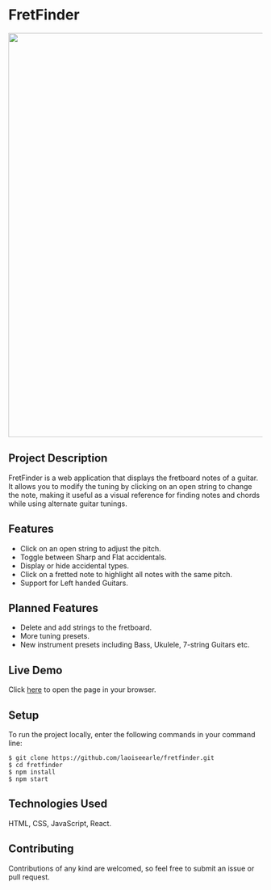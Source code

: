 # FretFinder

<img src="https://user-images.githubusercontent.com/19372021/108099083-11b0ff00-707c-11eb-807c-3312237ef73f.png" height="800" /> 

## Project Description

FretFinder is a web application that displays the fretboard notes of a guitar. It allows you to modify the tuning by clicking on an open string to change the note, making it useful as a visual reference for finding notes and chords while using alternate guitar tunings.

## Features

- Click on an open string to adjust the pitch.
- Toggle between Sharp and Flat accidentals.
- Display or hide accidental types.
- Click on a fretted note to highlight all notes with the same pitch.
- Support for Left handed Guitars.

## Planned Features

- Delete and add strings to the fretboard.
- More tuning presets.
- New instrument presets including Bass, Ukulele, 7-string Guitars etc.

## Live Demo

Click [here](https://laoiseearle.github.io/fretfinder/index.html) to open the page in your browser. 

## Setup

To run the project locally, enter the following commands in your command line:
```
$ git clone https://github.com/laoiseearle/fretfinder.git
$ cd fretfinder
$ npm install
$ npm start
```

## Technologies Used

HTML, CSS, JavaScript, React.

## Contributing

Contributions of any kind are welcomed, so feel free to submit an issue or pull request.
